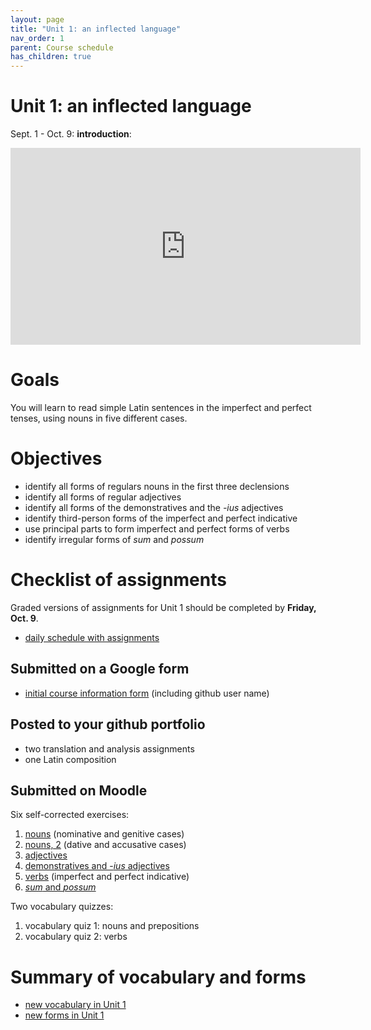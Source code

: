 ```yaml
---
layout: page
title: "Unit 1: an inflected language"
nav_order: 1
parent: Course schedule
has_children: true
---
```


# Unit 1: an inflected language


Sept. 1 - Oct. 9: **introduction**:  

<iframe width="560" height="315" src="https://www.youtube.com/embed/9acBnUywdIU" frameborder="0" allow="accelerometer; autoplay; encrypted-media; gyroscope; picture-in-picture" allowfullscreen></iframe>

# Goals

You will learn to read simple Latin sentences in the imperfect and perfect tenses, using nouns in five different cases.

# Objectives

- identify all forms of regulars nouns in the first three declensions
- identify all forms of regular adjectives
- identify all forms of the demonstratives and the *-ius* adjectives
- identify third-person forms of the imperfect and perfect indicative
- use principal parts to form imperfect and perfect forms of verbs
- identify irregular forms of *sum* and *possum*


# Checklist of assignments

Graded versions of assignments for Unit 1 should be completed by **Friday, Oct. 9**.

- [daily schedule with assignments](./schedule/)


## Submitted on a Google form

- [initial course information form](https://docs.google.com/forms/d/e/1FAIpQLSdWIzktfhJWRiUlnl-VmZl5w-f0JUOXXI-2JSfH85LxAHiHXA/viewform) (including github user name)


## Posted to your github portfolio

- two translation and analysis assignments
- one Latin composition

## Submitted on Moodle

Six self-corrected exercises:

1. [nouns](../../assignments/nouns/exercise/) (nominative and genitive cases)
2. [nouns, 2](../../assignments/nouns2/exercise/)  (dative and accusative cases)
3. [adjectives](../../assignments/adjectives/exercise/)
4. [demonstratives and -*ius* adjectives](../../assignments/adjectives-ius/exercise/)
5. [verbs](../../assignments/imperfect/exercise/) (imperfect and perfect indicative)
6. [*sum* and *possum*](../../assignments/possum/exercise/)

Two vocabulary quizzes:

1. vocabulary quiz 1: nouns and prepositions
2. vocabulary quiz 2: verbs

# Summary of vocabulary and forms


- [new vocabulary in Unit 1](./vocab/)
- [new forms in Unit 1](./forms/)
